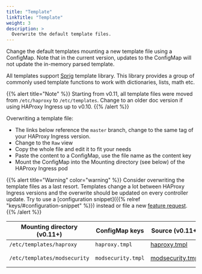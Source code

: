 ```yaml
---
title: "Template"
linkTitle: "Template"
weight: 3
description: >
  Overwrite the default template files.
---
```


Change the default templates mounting a new template file using a ConfigMap.
Note that in the current version, updates to the ConfigMap will not update the
in-memory parsed template.

All templates support [Sprig](https://masterminds.github.io/sprig/) template library. 
This library provides a group of commonly used template functions to work with dictionaries, 
lists, math etc.

{{% alert title="Note" %}}
Starting from v0.11, all template files were moved from `/etc/haproxy` to `/etc/templates`. Change to an older doc version if using HAProxy Ingress up to v0.10.
{{% /alert %}}

Overwriting a template file:

* The links below reference the `master` branch, change to the same tag of your HAProxy Ingress version.
* Change to the `Raw` view
* Copy the whole file and edit it to fit your needs
* Paste the content to a ConfigMap, use the file name as the content key
* Mount the ConfigMap into the Mounting directory (see below) of the HAProxy Ingress pod

{{% alert title="Warning" color="warning" %}}
Consider overwriting the template files as a last resort. Templates change a lot between HAProxy Ingress versions and the overwrite should be updated on every controller update. Try to use a [configuration snippet]({{% relref "keys/#configuration-snippet" %}}) instead or file a new [feature request](https://github.com/jcmoraisjr/haproxy-ingress/issues/new?template=fr.md).
{{% /alert %}}

| Mounting directory (v0.11+)  | ConfigMap keys     | Source (v0.11+) | Source (up to v0.10) |
|------------------------------|--------------------|--------|----------------------|
| `/etc/templates/haproxy`     | `haproxy.tmpl`     | [haproxy.tmpl](https://github.com/jcmoraisjr/haproxy-ingress/blob/master/rootfs/etc/templates/haproxy/haproxy.tmpl) | [haproxy.tmpl](https://github.com/jcmoraisjr/haproxy-ingress/blob/release-0.10/rootfs/etc/haproxy/template/haproxy.tmpl)
| `/etc/templates/modsecurity` | `modsecurity.tmpl` | [modsecurity.tmpl](https://github.com/jcmoraisjr/haproxy-ingress/blob/master/rootfs/etc/templates/modsecurity/modsecurity.tmpl) | [spoe-modsecurity.tmpl](https://github.com/jcmoraisjr/haproxy-ingress/blob/release-0.10/rootfs/etc/haproxy/modsecurity/spoe-modsecurity.tmpl) |
